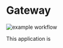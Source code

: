 # Gateway

![example workflow](https://github.com/radixhomework/gateway/actions/workflows/ci-maven-docker.yml/badge.svg)

This application is 

